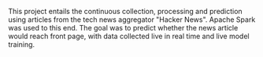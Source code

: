 This project entails the continuous collection, processing and prediction using articles from the tech news aggregator "Hacker News". Apache Spark was used to this end. The goal was to predict whether the news article would reach front page, with data collected live in real time and live model training.
